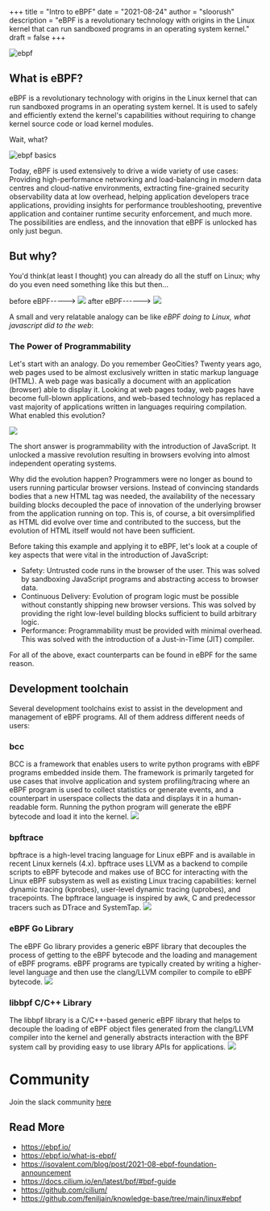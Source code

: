 +++
title = "Intro to eBPF"
date = "2021-08-24"
author = "sloorush"
description = "eBPF is a revolutionary technology with origins in the Linux kernel that can run sandboxed programs in an operating system kernel."
draft = false
+++

![ebpf](../../img/ebpf.png)

## What is eBPF?

eBPF is a revolutionary technology with origins in the Linux kernel that can run sandboxed programs in an operating system kernel. It is used to safely and efficiently extend the kernel's capabilities without requiring to change kernel source code or load kernel modules.

Wait, what?

![ebpf basics](https://i.imgur.com/OT38RIt.png)

Today, eBPF is used extensively to drive a wide variety of use cases: Providing high-performance networking and load-balancing in modern data centres and cloud-native environments, extracting fine-grained security observability data at low overhead, helping application developers trace applications, providing insights for performance troubleshooting, preventive application and container runtime security enforcement, and much more. The possibilities are endless, and the innovation that eBPF is unlocked has only just begun.

## But why?

You'd think(at least I thought) you can already do all the stuff on Linux; why do you even need something like this but then...

before eBPF----->
![](https://isovalent.com/assets/blog/ebpf-foundation-announcement/Comic1.png)
after eBPF------>
![](https://isovalent.com/assets/blog/ebpf-foundation-announcement/Comic2.png)

A small and very relatable analogy can be like <i>eBPF doing to Linux, what javascript did to the web</i>:

### The Power of Programmability

Let's start with an analogy. Do you remember GeoCities? Twenty years ago, web pages used to be almost exclusively written in static markup language (HTML). A web page was basically a document with an application (browser) able to display it. Looking at web pages today, web pages have become full-blown applications, and web-based technology has replaced a vast majority of applications written in languages requiring compilation. What enabled this evolution?

![](https://i.imgur.com/FUImfbW.png)

The short answer is programmability with the introduction of JavaScript. It unlocked a massive revolution resulting in browsers evolving into almost independent operating systems.

Why did the evolution happen? Programmers were no longer as bound to users running particular browser versions. Instead of convincing standards bodies that a new HTML tag was needed, the availability of the necessary building blocks decoupled the pace of innovation of the underlying browser from the application running on top. This is, of course, a bit oversimplified as HTML did evolve over time and contributed to the success, but the evolution of HTML itself would not have been sufficient.

Before taking this example and applying it to eBPF, let's look at a couple of key aspects that were vital in the introduction of JavaScript:

- Safety: Untrusted code runs in the browser of the user. This was solved by sandboxing JavaScript programs and abstracting access to browser data.
- Continuous Delivery: Evolution of program logic must be possible without constantly shipping new browser versions. This was solved by providing the right low-level building blocks sufficient to build arbitrary logic.
- Performance: Programmability must be provided with minimal overhead. This was solved with the introduction of a Just-in-Time (JIT) compiler.

For all of the above, exact counterparts can be found in eBPF for the same reason.

## Development toolchain

Several development toolchains exist to assist in the development and management of eBPF programs. All of them address different needs of users:

### bcc

BCC is a framework that enables users to write python programs with eBPF programs embedded inside them. The framework is primarily targeted for use cases that involve application and system profiling/tracing where an eBPF program is used to collect statistics or generate events, and a counterpart in userspace collects the data and displays it in a human-readable form. Running the python program will generate the eBPF bytecode and load it into the kernel.
![](https://i.imgur.com/sZ9fyyR.png)

### bpftrace

bpftrace is a high-level tracing language for Linux eBPF and is available in recent Linux kernels (4.x). bpftrace uses LLVM as a backend to compile scripts to eBPF bytecode and makes use of BCC for interacting with the Linux eBPF subsystem as well as existing Linux tracing capabilities: kernel dynamic tracing (kprobes), user-level dynamic tracing (uprobes), and tracepoints. The bpftrace language is inspired by awk, C and predecessor tracers such as DTrace and SystemTap.
![](https://i.imgur.com/VslEFzm.png)

### eBPF Go Library

The eBPF Go library provides a generic eBPF library that decouples the process of getting to the eBPF bytecode and the loading and management of eBPF programs. eBPF programs are typically created by writing a higher-level language and then use the clang/LLVM compiler to compile to eBPF bytecode.
![](https://i.imgur.com/NtkM5oE.png)

### libbpf C/C++ Library

The libbpf library is a C/C++-based generic eBPF library that helps to decouple the loading of eBPF object files generated from the clang/LLVM compiler into the kernel and generally abstracts interaction with the BPF system call by providing easy to use library APIs for applications.
![](https://i.imgur.com/tNIptkT.png)

# Community

Join the slack community [here](https://ebpf.io/slack)

## Read More

- https://ebpf.io/
- https://ebpf.io/what-is-ebpf/
- https://isovalent.com/blog/post/2021-08-ebpf-foundation-announcement
- https://docs.cilium.io/en/latest/bpf/#bpf-guide
- https://github.com/cilium/
- https://github.com/feniljain/knowledge-base/tree/main/linux#ebpf

